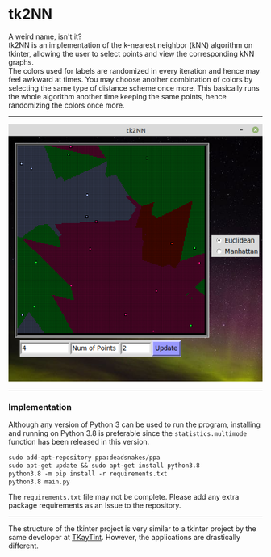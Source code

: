 # tk2NN

A weird name, isn't it?  
tk2NN is an implementation of the k-nearest neighbor (kNN) algorithm on tkinter, allowing the user to select points and view the corresponding kNN graphs.  
The colors used for labels are randomized in every iteration and hence may feel awkward at times. You may choose another combination of colors by selecting the same type of distance scheme once more. This basically runs the whole algorithm another time keeping the same points, hence randomizing the colors once more.
***
![An implementation of 3-kNN (k-level of 2) on 20 points of 4 labels using Euclidean distances](./demo.png)

***
### Implementation
Although any version of Python 3 can be used to run the program, installing and running on Python 3.8 is preferable since the `statistics.multimode` function has been released in this version.

    sudo add-apt-repository ppa:deadsnakes/ppa
    sudo apt-get update && sudo apt-get install python3.8
    python3.8 -m pip install -r requirements.txt
    python3.8 main.py

The `requirements.txt` file may not be complete. Please add any extra package requirements as an Issue to the repository.

***
The structure of the tkinter project is very similar to a tkinter project by the same developer at [TKayTint](github.com/aaronjohnsabu1999/TKayTint). However, the applications are drastically different.